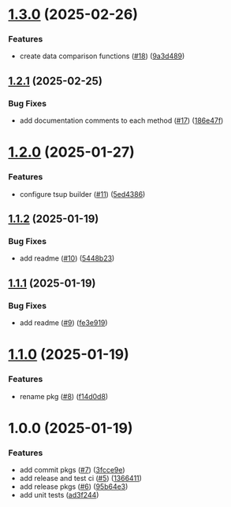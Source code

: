 # [1.3.0](https://github.com/imevanc/chronobox/compare/v1.2.1...v1.3.0) (2025-02-26)


### Features

* create data comparison functions ([#18](https://github.com/imevanc/chronobox/issues/18)) ([9a3d489](https://github.com/imevanc/chronobox/commit/9a3d48922b6a3f0224ef68bec8a734373dae6ad9))

## [1.2.1](https://github.com/imevanc/chronobox/compare/v1.2.0...v1.2.1) (2025-02-25)


### Bug Fixes

* add documentation comments to each method ([#17](https://github.com/imevanc/chronobox/issues/17)) ([186e47f](https://github.com/imevanc/chronobox/commit/186e47f5ccbbcd690ead339bd427d50cc2dc65bb))

# [1.2.0](https://github.com/imevanc/chronobox/compare/v1.1.2...v1.2.0) (2025-01-27)


### Features

* configure tsup builder ([#11](https://github.com/imevanc/chronobox/issues/11)) ([5ed4386](https://github.com/imevanc/chronobox/commit/5ed438625d378dfefea4eef0503da48a3b41c747))

## [1.1.2](https://github.com/imevanc/chronobox/compare/v1.1.1...v1.1.2) (2025-01-19)


### Bug Fixes

* add readme ([#10](https://github.com/imevanc/chronobox/issues/10)) ([5448b23](https://github.com/imevanc/chronobox/commit/5448b2379aa3d2b7586d2841acdc0c52586a6990))

## [1.1.1](https://github.com/imevanc/chronobox/compare/v1.1.0...v1.1.1) (2025-01-19)


### Bug Fixes

* add readme ([#9](https://github.com/imevanc/chronobox/issues/9)) ([fe3e919](https://github.com/imevanc/chronobox/commit/fe3e919b5e6990dadebe58b702ca40d9afa24cb6))

# [1.1.0](https://github.com/imevanc/chronobox/compare/v1.0.0...v1.1.0) (2025-01-19)


### Features

* rename pkg ([#8](https://github.com/imevanc/chronobox/issues/8)) ([f14d0d8](https://github.com/imevanc/chronobox/commit/f14d0d858bfb45757dc0d6220a54e753f7ea3f5a))

# 1.0.0 (2025-01-19)


### Features

* add commit pkgs ([#7](https://github.com/imevanc/date-wizard/issues/7)) ([3fcce9e](https://github.com/imevanc/date-wizard/commit/3fcce9e3d48e3fff18e6394f943ae7e498fb5d78))
* add release and test ci ([#5](https://github.com/imevanc/date-wizard/issues/5)) ([1366411](https://github.com/imevanc/date-wizard/commit/1366411a78f3d3ce1fff5176b96046e890ce4222))
* add release pkgs ([#6](https://github.com/imevanc/date-wizard/issues/6)) ([95b64e3](https://github.com/imevanc/date-wizard/commit/95b64e3ad2384561ff6f82cda51a52e683c9fe1f))
* add unit tests ([ad3f244](https://github.com/imevanc/date-wizard/commit/ad3f244044cc99ce8310713b14c9172732ce492a))
